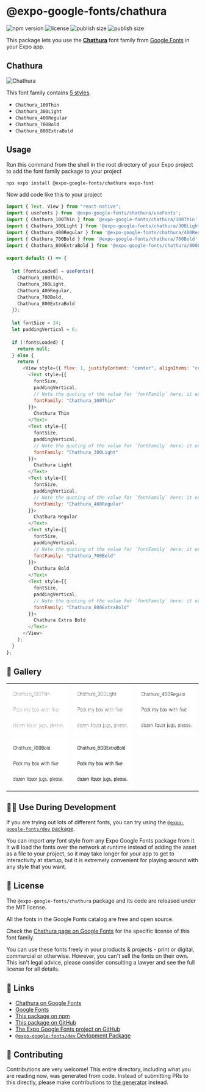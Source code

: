 # @expo-google-fonts/chathura

![npm version](https://flat.badgen.net/npm/v/@expo-google-fonts/chathura)
![license](https://flat.badgen.net/github/license/expo/google-fonts)
![publish size](https://flat.badgen.net/packagephobia/install/@expo-google-fonts/chathura)
![publish size](https://flat.badgen.net/packagephobia/publish/@expo-google-fonts/chathura)

This package lets you use the [**Chathura**](https://fonts.google.com/specimen/Chathura) font family from [Google Fonts](https://fonts.google.com/) in your Expo app.

## Chathura

![Chathura](./font-family.png)

This font family contains [5 styles](#-gallery).

- `Chathura_100Thin`
- `Chathura_300Light`
- `Chathura_400Regular`
- `Chathura_700Bold`
- `Chathura_800ExtraBold`

## Usage

Run this command from the shell in the root directory of your Expo project to add the font family package to your project

```sh
npx expo install @expo-google-fonts/chathura expo-font
```

Now add code like this to your project

```js
import { Text, View } from "react-native";
import { useFonts } from '@expo-google-fonts/chathura/useFonts';
import { Chathura_100Thin } from '@expo-google-fonts/chathura/100Thin';
import { Chathura_300Light } from '@expo-google-fonts/chathura/300Light';
import { Chathura_400Regular } from '@expo-google-fonts/chathura/400Regular';
import { Chathura_700Bold } from '@expo-google-fonts/chathura/700Bold';
import { Chathura_800ExtraBold } from '@expo-google-fonts/chathura/800ExtraBold';

export default () => {

  let [fontsLoaded] = useFonts({
    Chathura_100Thin, 
    Chathura_300Light, 
    Chathura_400Regular, 
    Chathura_700Bold, 
    Chathura_800ExtraBold
  });

  let fontSize = 24;
  let paddingVertical = 6;

  if (!fontsLoaded) {
    return null;
  } else {
    return (
      <View style={{ flex: 1, justifyContent: "center", alignItems: "center" }}>
        <Text style={{
          fontSize,
          paddingVertical,
          // Note the quoting of the value for `fontFamily` here; it expects a string!
          fontFamily: "Chathura_100Thin"
        }}>
          Chathura Thin
        </Text>
        <Text style={{
          fontSize,
          paddingVertical,
          // Note the quoting of the value for `fontFamily` here; it expects a string!
          fontFamily: "Chathura_300Light"
        }}>
          Chathura Light
        </Text>
        <Text style={{
          fontSize,
          paddingVertical,
          // Note the quoting of the value for `fontFamily` here; it expects a string!
          fontFamily: "Chathura_400Regular"
        }}>
          Chathura Regular
        </Text>
        <Text style={{
          fontSize,
          paddingVertical,
          // Note the quoting of the value for `fontFamily` here; it expects a string!
          fontFamily: "Chathura_700Bold"
        }}>
          Chathura Bold
        </Text>
        <Text style={{
          fontSize,
          paddingVertical,
          // Note the quoting of the value for `fontFamily` here; it expects a string!
          fontFamily: "Chathura_800ExtraBold"
        }}>
          Chathura Extra Bold
        </Text>
      </View>
    );
  }
};
```

## 🔡 Gallery


||||
|-|-|-|
|![Chathura_100Thin](./100Thin/Chathura_100Thin.ttf.png)|![Chathura_300Light](./300Light/Chathura_300Light.ttf.png)|![Chathura_400Regular](./400Regular/Chathura_400Regular.ttf.png)||
|![Chathura_700Bold](./700Bold/Chathura_700Bold.ttf.png)|![Chathura_800ExtraBold](./800ExtraBold/Chathura_800ExtraBold.ttf.png)|||


## 👩‍💻 Use During Development

If you are trying out lots of different fonts, you can try using the [`@expo-google-fonts/dev` package](https://github.com/expo/google-fonts/tree/master/font-packages/dev#readme).

You can import _any_ font style from any Expo Google Fonts package from it. It will load the fonts over the network at runtime instead of adding the asset as a file to your project, so it may take longer for your app to get to interactivity at startup, but it is extremely convenient for playing around with any style that you want.


## 📖 License

The `@expo-google-fonts/chathura` package and its code are released under the MIT license.

All the fonts in the Google Fonts catalog are free and open source.

Check the [Chathura page on Google Fonts](https://fonts.google.com/specimen/Chathura) for the specific license of this font family.

You can use these fonts freely in your products & projects - print or digital, commercial or otherwise. However, you can't sell the fonts on their own. This isn't legal advice, please consider consulting a lawyer and see the full license for all details.

## 🔗 Links

- [Chathura on Google Fonts](https://fonts.google.com/specimen/Chathura)
- [Google Fonts](https://fonts.google.com/)
- [This package on npm](https://www.npmjs.com/package/@expo-google-fonts/chathura)
- [This package on GitHub](https://github.com/expo/google-fonts/tree/master/font-packages/chathura)
- [The Expo Google Fonts project on GitHub](https://github.com/expo/google-fonts)
- [`@expo-google-fonts/dev` Devlopment Package](https://github.com/expo/google-fonts/tree/master/font-packages/dev)

## 🤝 Contributing

Contributions are very welcome! This entire directory, including what you are reading now, was generated from code. Instead of submitting PRs to this directly, please make contributions to [the generator](https://github.com/expo/google-fonts/tree/master/packages/generator) instead.
